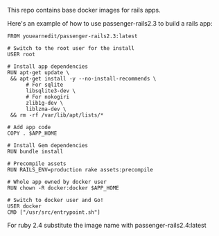 This repo contains base docker images for rails apps.

Here's an example of how to use passenger-rails2.3 to build a rails app:

```
FROM youearnedit/passenger-rails2.3:latest

# Switch to the root user for the install
USER root

# Install app dependencies
RUN apt-get update \
 && apt-get install -y --no-install-recommends \
      # For sqlite
      libsqlite3-dev \
      # For nokogiri
      zlib1g-dev \
      liblzma-dev \
 && rm -rf /var/lib/apt/lists/*

# Add app code
COPY . $APP_HOME

# Install Gem dependencies
RUN bundle install

# Precompile assets
RUN RAILS_ENV=production rake assets:precompile

# Whole app owned by docker user
RUN chown -R docker:docker $APP_HOME

# Switch to docker user and Go!
USER docker
CMD ["/usr/src/entrypoint.sh"]
```

For ruby 2.4 substitute the image name with passenger-rails2.4:latest